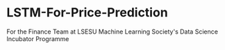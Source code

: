 # LSTM-For-Price-Prediction
For the Finance Team at LSESU Machine Learning Society's Data Science Incubator Programme
